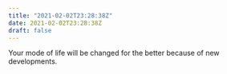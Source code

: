 ```yaml
---
title: "2021-02-02T23:28:38Z"
date: 2021-02-02T23:28:38Z
draft: false
---
```


Your mode of life will be changed for the better because of new developments.
